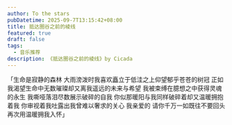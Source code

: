 ```yaml
---
author: To the stars
pubDatetime: 2025-09-7T13:15:42+08:00
title: 抵达圈谷之前的棱线
featured: true
draft: false
tags:
  - 音乐推荐
description: 《抵达圈谷之前的棱线》by Cicada
---
```


「生命是寂静的森林
大雨滂泼时我喜欢矗立于低洼之上仰望郁乎苍苍的树冠
正如我渴望生命中无数璀璨却又离我遥远的未来与希望
我被束缚在臆想之中获得灵魂的永生
我嘶哑落泪尽数展示破碎的自我
你似那暖阳与我同样破碎着却又温暖拥抱着我
你审视着我吐露出我曾难以奢求的关心
我亲爱的 请你千万一如既往不要回头
再次用温暖拥我入怀」